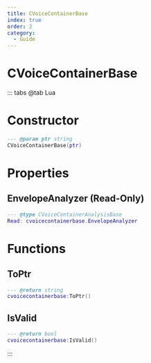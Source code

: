 ```yaml
---
title: CVoiceContainerBase
index: true
order: 2
category:
  - Guide
---
```


# CVoiceContainerBase

::: tabs
@tab Lua
# Constructor
```lua
--- @param ptr string
CVoiceContainerBase(ptr)
```
# Properties
## EnvelopeAnalyzer (Read-Only)
```lua
--- @type CVoiceContainerAnalysisBase
Read: cvoicecontainerbase.EnvelopeAnalyzer
```
# Functions
## ToPtr
```lua
--- @return string
cvoicecontainerbase:ToPtr()
```
## IsValid
```lua
--- @return bool
cvoicecontainerbase:IsValid()
```

:::